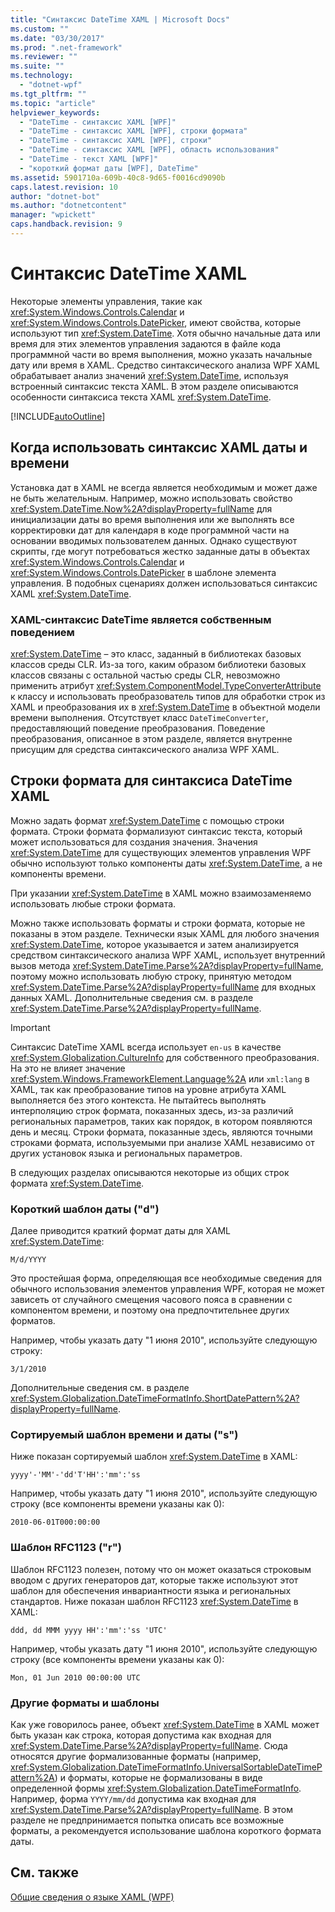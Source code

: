 ```yaml
---
title: "Синтаксис DateTime XAML | Microsoft Docs"
ms.custom: ""
ms.date: "03/30/2017"
ms.prod: ".net-framework"
ms.reviewer: ""
ms.suite: ""
ms.technology: 
  - "dotnet-wpf"
ms.tgt_pltfrm: ""
ms.topic: "article"
helpviewer_keywords: 
  - "DateTime - синтаксис XAML [WPF]"
  - "DateTime - синтаксис XAML [WPF], строки формата"
  - "DateTime - синтаксис XAML [WPF], строки"
  - "DateTime - синтаксис XAML [WPF], область использования"
  - "DateTime - текст XAML [WPF]"
  - "короткий формат даты [WPF], DateTime"
ms.assetid: 5901710a-609b-40c8-9d65-f0016cd9090b
caps.latest.revision: 10
author: "dotnet-bot"
ms.author: "dotnetcontent"
manager: "wpickett"
caps.handback.revision: 9
---
```

# Синтаксис DateTime XAML
Некоторые элементы управления, такие как <xref:System.Windows.Controls.Calendar> и <xref:System.Windows.Controls.DatePicker>, имеют свойства, которые используют тип <xref:System.DateTime>.  Хотя обычно начальные дата или время для этих элементов управления задаются в файле кода программной части во время выполнения, можно указать начальные дату или время в XAML.  Средство синтаксического анализа WPF XAML обрабатывает анализ значений <xref:System.DateTime>, используя встроенный синтаксис текста XAML.  В этом разделе описываются особенности синтаксиса текста XAML <xref:System.DateTime>.  
  
 [!INCLUDE[autoOutline](../Token/autoOutline_md.md)]  
  
<a name="where_datetime_xaml_syntax_is_used"></a>   
## Когда использовать синтаксис XAML даты и времени  
 Установка дат в XAML не всегда является необходимым и может даже не быть желательным.  Например, можно использовать свойство <xref:System.DateTime.Now%2A?displayProperty=fullName> для инициализации даты во время выполнения или же выполнять все корректировки дат для календаря в коде программной части на основании вводимых пользователем данных.  Однако существуют скрипты, где могут потребоваться жестко заданные даты в объектах <xref:System.Windows.Controls.Calendar> и <xref:System.Windows.Controls.DatePicker> в шаблоне элемента управления.  В подобных сценариях должен использоваться синтаксис XAML <xref:System.DateTime>.  
  
### XAML\-синтаксис DateTime является собственным поведением  
 <xref:System.DateTime> – это класс, заданный в библиотеках базовых классов среды CLR.  Из\-за того, каким образом библиотеки базовых классов связаны с остальной частью среды CLR, невозможно применить атрибут <xref:System.ComponentModel.TypeConverterAttribute> к классу и использовать преобразователь типов для обработки строк из XAML и преобразования их в <xref:System.DateTime> в объектной модели времени выполнения.  Отсутствует класс `DateTimeConverter`, предоставляющий поведение преобразования. Поведение преобразования, описанное в этом разделе, является внутренне присущим для средства синтаксического анализа WPF XAML.  
  
<a name="format_strings_for_datetime_xaml_syntax"></a>   
## Строки формата для синтаксиса DateTime XAML  
 Можно задать формат <xref:System.DateTime> с помощью строки формата.  Строки формата формализуют синтаксис текста, который может использоваться для создания значения.  Значения <xref:System.DateTime> для существующих элементов управления WPF обычно используют только компоненты даты <xref:System.DateTime>, а не компоненты времени.  
  
 При указании <xref:System.DateTime> в XAML можно взаимозаменяемо использовать любые строки формата.  
  
 Можно также использовать форматы и строки формата, которые не показаны в этом разделе.  Технически язык XAML для любого значения <xref:System.DateTime>, которое указывается и затем анализируется средством синтаксического анализа WPF XAML, использует внутренний вызов метода <xref:System.DateTime.Parse%2A?displayProperty=fullName>, поэтому можно использовать любую строку, принятую методом <xref:System.DateTime.Parse%2A?displayProperty=fullName> для входных данных XAML.  Дополнительные сведения см. в разделе <xref:System.DateTime.Parse%2A?displayProperty=fullName>.  
  
> [!IMPORTANT]
>  Синтаксис DateTime XAML всегда использует `en-us` в качестве <xref:System.Globalization.CultureInfo> для собственного преобразования.  На это не влияет значение <xref:System.Windows.FrameworkElement.Language%2A> или `xml:lang` в XAML, так как преобразование типов на уровне атрибута XAML выполняется без этого контекста.  Не пытайтесь выполнять интерполяцию строк формата, показанных здесь, из\-за различий региональных параметров, таких как порядок, в котором появляются день и месяц.  Строки формата, показанные здесь, являются точными строками формата, используемыми при анализе XAML независимо от других установок языка и региональных параметров.  
  
 В следующих разделах описываются некоторые из общих строк формата <xref:System.DateTime>.  
  
### Короткий шаблон даты \("d"\)  
 Далее приводится краткий формат даты для XAML <xref:System.DateTime>:  
  
 `M/d/YYYY`  
  
 Это простейшая форма, определяющая все необходимые сведения для обычного использования элементов управления WPF, которая не может зависеть от случайного смещения часового пояса в сравнении с компонентом времени, и поэтому она предпочтительнее других форматов.  
  
 Например, чтобы указать дату "1 июня 2010", используйте следующую строку:  
  
 `3/1/2010`  
  
 Дополнительные сведения см. в разделе <xref:System.Globalization.DateTimeFormatInfo.ShortDatePattern%2A?displayProperty=fullName>.  
  
### Сортируемый шаблон времени и даты \("s"\)  
 Ниже показан сортируемый шаблон <xref:System.DateTime> в XAML:  
  
 `yyyy'-'MM'-'dd'T'HH':'mm':'ss`  
  
 Например, чтобы указать дату "1 июня 2010", используйте следующую строку \(все компоненты времени указаны как 0\):  
  
 `2010-06-01T000:00:00`  
  
### Шаблон RFC1123 \("r"\)  
 Шаблон RFC1123 полезен, потому что он может оказаться строковым вводом с других генераторов дат, которые также используют этот шаблон для обеспечения инвариантности языка и региональных стандартов.  Ниже показан шаблон RFC1123 <xref:System.DateTime> в XAML:  
  
 `ddd, dd MMM yyyy HH':'mm':'ss 'UTC'`  
  
 Например, чтобы указать дату "1 июня 2010", используйте следующую строку \(все компоненты времени указаны как 0\):  
  
 `Mon, 01 Jun 2010 00:00:00 UTC`  
  
### Другие форматы и шаблоны  
 Как уже говорилось ранее, объект <xref:System.DateTime> в XAML может быть указан как строка, которая допустима как входная для <xref:System.DateTime.Parse%2A?displayProperty=fullName>.  Сюда относятся другие формализованные форматы \(например, <xref:System.Globalization.DateTimeFormatInfo.UniversalSortableDateTimePattern%2A>\) и форматы, которые не формализованы в виде определенной формы <xref:System.Globalization.DateTimeFormatInfo>.  Например, форма `YYYY/mm/dd` допустима как входная для <xref:System.DateTime.Parse%2A?displayProperty=fullName>.  В этом разделе не предпринимается попытка описать все возможные форматы, а рекомендуется использование шаблона короткого формата даты.  
  
## См. также  
 [Общие сведения о языке XAML \(WPF\)](../../../../docs/framework/wpf/advanced/xaml-overview-wpf.md)